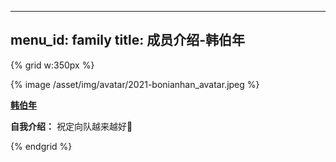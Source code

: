 
---
menu_id: family
title: 成员介绍-韩伯年
---

{% grid w:350px %}
<!-- cell -->
{% image /asset/img/avatar/2021-bonianhan_avatar.jpeg %}
<!-- cell -->
**[韩伯年](https://bonianhan.github.io)**

**自我介绍：** 祝定向队越来越好🫡

{% endgrid %}
